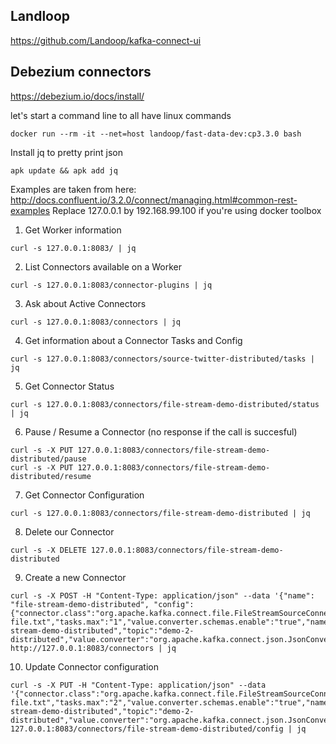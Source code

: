 ## Landloop
https://github.com/Landoop/kafka-connect-ui

## Debezium connectors
https://debezium.io/docs/install/

let's start a command line to all have linux commands

```
docker run --rm -it --net=host landoop/fast-data-dev:cp3.3.0 bash
```
Install jq to pretty print json
```
apk update && apk add jq
```
Examples are taken from here: http://docs.confluent.io/3.2.0/connect/managing.html#common-rest-examples
Replace 127.0.0.1 by 192.168.99.100 if you're using docker toolbox
1) Get Worker information
```
curl -s 127.0.0.1:8083/ | jq
```
2) List Connectors available on a Worker
```
curl -s 127.0.0.1:8083/connector-plugins | jq
```
3) Ask about Active Connectors
```
curl -s 127.0.0.1:8083/connectors | jq
```
4) Get information about a Connector Tasks and Config
```
curl -s 127.0.0.1:8083/connectors/source-twitter-distributed/tasks | jq
```
5) Get Connector Status
```
curl -s 127.0.0.1:8083/connectors/file-stream-demo-distributed/status | jq
```
6) Pause / Resume a Connector (no response if the call is succesful)
```
curl -s -X PUT 127.0.0.1:8083/connectors/file-stream-demo-distributed/pause
curl -s -X PUT 127.0.0.1:8083/connectors/file-stream-demo-distributed/resume
```
7) Get Connector Configuration
```
curl -s 127.0.0.1:8083/connectors/file-stream-demo-distributed | jq
```
8) Delete our Connector
```
curl -s -X DELETE 127.0.0.1:8083/connectors/file-stream-demo-distributed
```
9) Create a new Connector
```
curl -s -X POST -H "Content-Type: application/json" --data '{"name": "file-stream-demo-distributed", "config":{"connector.class":"org.apache.kafka.connect.file.FileStreamSourceConnector","key.converter.schemas.enable":"true","file":"demo-file.txt","tasks.max":"1","value.converter.schemas.enable":"true","name":"file-stream-demo-distributed","topic":"demo-2-distributed","value.converter":"org.apache.kafka.connect.json.JsonConverter","key.converter":"org.apache.kafka.connect.json.JsonConverter"}}' http://127.0.0.1:8083/connectors | jq
```
10) Update Connector configuration
```
curl -s -X PUT -H "Content-Type: application/json" --data '{"connector.class":"org.apache.kafka.connect.file.FileStreamSourceConnector","key.converter.schemas.enable":"true","file":"demo-file.txt","tasks.max":"2","value.converter.schemas.enable":"true","name":"file-stream-demo-distributed","topic":"demo-2-distributed","value.converter":"org.apache.kafka.connect.json.JsonConverter","key.converter":"org.apache.kafka.connect.json.JsonConverter"}' 127.0.0.1:8083/connectors/file-stream-demo-distributed/config | jq
```
